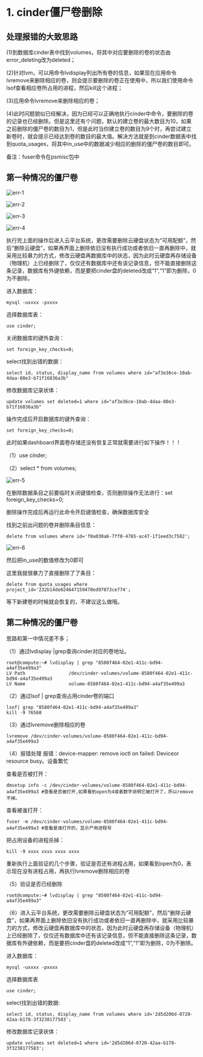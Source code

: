 # 1. cinder僵尸卷删除

## 处理报错的大致思路

\(1\)到数据库cinder表中找到volumes，将其中对应要删除的卷的状态由error\_deleting改为deleted；

\(2\)针对lvm，可以用命令lvdisplay列出所有卷的信息，如果现在应用命令lvremove来删除相应的卷，则会提示要删除的卷正在使用中，所以我们使用命令lsof查看相应卷所占用的进程，然后kill这个进程；

\(3\)应用命令lvremove来删除相应的卷；

\(4\)此时问题貌似已经解决，因为已经可以正确地执行cinder中命令，要删除的卷的记录也已经删除。但是这里还有个问题，默认的建立卷的最大数目为10，如果之前删除的僵尸卷的数目为1，但是此时当你建立卷的数目为9个时，再尝试建立新卷时，就会提示已经达到卷的数目的最大值。解决方法就是到cinder数据表中找到quota\_usages，将其中in\_use中的数据减少相应的删除的僵尸卷的数目即可。

备注：fuser命令在psmisc包中

## 第一种情况的僵尸卷

![err-1](http://oxysobnip.bkt.clouddn.com/err-1.png)

![err-2](http://oxysobnip.bkt.clouddn.com/err-2.png)

![err-3](http://oxysobnip.bkt.clouddn.com/err-3.png)

![err-4](http://oxysobnip.bkt.clouddn.com/err-4.png)

执行完上面的操作后进入云平台系统，更改需要删除云硬盘状态为“可用配额”，然后“删除云硬盘”，如果再界面上删除依旧没有执行成功或者依旧一直再删除中，就采用比较暴力的方式，修改云硬盘再数据库中的状态，因为此时云硬盘再存储设备（物理机）上已经删除了，仅仅还有数据库中还有该记录信息，但不能直接删除这条记录，数据库有外键依赖，而是要把cinder盘的deleted改成“1”,“1”即为删除，0为不删除。

进入数据库：

```text
mysql -uxxxx -pxxxx
```

选择数据库表：

```text
use cinder;
```

关闭数据库的键外查询：

```text
set foreign_key_checks=0;
```

select找到出错的数据：

```text
select id, status, display_name from volumes where id="af3e36ce-10ab-4daa-80e3-b71f16836a3b"
```

修改数据库记录状体：

```text
update volumes set deleted=1 where id="af3e36ce-10ab-4daa-80e3-b71f16836a3b"
```

操作完成后开启数据库的键外查询：

```text
set foreign_key_checks=0;
```

此时如果dashboard界面卷存储还没有恢复正常就需要进行如下操作！！！

（1）use cinder;

（2）select \* from volumes;

![err-5](http://oxysobnip.bkt.clouddn.com/err-5.png)

在删除数据条目之前要临时关闭键值检查，否则删除操作无法进行：set foreign\_key\_checks=0;

删除操作完成后再运行此命令开启键值检查，确保数据库安全

找到之前出问题的卷并删除条目信息：

```text
delete from volumes where id='f0a030a6-7ff0-4765-ac47-1f1eed3c7582';
```

![err-6](http://oxysobnip.bkt.clouddn.com/err-6.png)

然后把in\_use的数值修改为0即可

这里我就很暴力了直接删除了了条目：

```text
delete from quota_usages where project_id='232b14de024647159470ed97873ce774';
```

等下新建卷的时候就会恢复的，不建议这么做哦。

## 第二种情况的僵尸卷

思路和第一中情况差不多；

（1）通过lvdisplay \|grep查询cinder对应的卷地址。

```text
root@compute:~# lvdisplay | grep "8580f464-02e1-411c-bd94-a4af35e499a3"
LV Path                /dev/cinder-volumes/volume-8580f464-02e1-411c-bd94-a4af35e499a3
LV Name                volume-8580f464-02e1-411c-bd94-a4af35e499a3
```

（2）通过lsof \| grep查询占用cinder卷的端口

```text
lsof| grep "8580f464-02e1-411c-bd94-a4af35e499a3"
kill -9 76568
```

（3）通过lvremove删除相应的卷

```text
lvremove /dev/cinder-volumes/volume-8580f464-02e1-411c-bd94-a4af35e499a3
```

（4）报错处理 报错：device-mapper: remove ioctl on failed: Deviceor resource busy。设备繁忙

查看是否被打开：

```text
dmsetup info -c /dev/cinder-volumes/volume-8580f464-02e1-411c-bd94-a4af35e499a3 #查看是否被打开,如果看到open为4或者数字说明它被打开了，所以remove不掉。
```

查看被谁打开：

```text
fuser -m /dev/cinder-volumes/volume-8580f464-02e1-411c-bd94-a4af35e499a3 #查看是谁打开的，显示产用进程号
```

把占用设备的进程杀掉：

```text
kill -9 xxxx xxxx xxxx xxxx
```

重新执行上面验证的几个步骤，验证是否还有进程占用，如果看到open为0，表示现在没有进程占用，再执行lvremove删除相应的卷

（5）验证是否已经删除

```text
root@compute:~# lvdisplay | grep "8580f464-02e1-411c-bd94-a4af35e499a3"
```

（6）进入云平台系统，更改需要删除云硬盘状态为“可用配额”，然后“删除云硬盘”，如果再界面上删除依旧没有执行成功或者依旧一直再删除中，就采用比较暴力的方式，修改云硬盘再数据库中的状态，因为此时云硬盘再存储设备（物理机）上已经删除了，仅仅还有数据库中还有该记录信息，但不能直接删除这条记录，数据库有外键依赖，而是要把cinder盘的deleted改成“1”,“1”即为删除，0为不删除。

进入数据库：

```text
mysql -uxxxx -pxxxx
```

选择数据库表

```text
use cinder;
```

select找到出错的数据:

```text
select id, status, display_name from volumes where id='2d5d206d-0720-42aa-b178-3f3238177583';
```

修改数据库记录状体：

```text
update volumes set deleted=1 where id='2d5d206d-0720-42aa-b178-3f3238177583';
```


